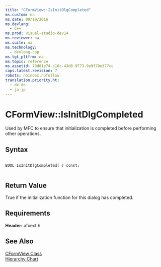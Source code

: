 ```yaml
---
title: "CFormView::IsInitDlgCompleted"
ms.custom: na
ms.date: 09/19/2016
ms.devlang: 
  - C++
ms.prod: visual-studio-dev14
ms.reviewer: na
ms.suite: na
ms.technology: 
  - devlang-cpp
ms.tgt_pltfrm: na
ms.topic: reference
ms.assetid: 70d81e74-c16c-43d8-9773-9e9f70e377cc
caps.latest.revision: 7
robots: noindex,nofollow
translation.priority.ht: 
  - de-de
  - ja-jp
---
```

# CFormView::IsInitDlgCompleted
Used by MFC to ensure that initialization is completed before performing other operations.  
  
## Syntax  
  
```  
  
BOOL IsInitDlgCompleted( ) const;  
  
```  
  
## Return Value  
 True if the initialization function for this dialog has completed.  
  
## Requirements  
 **Header:** afxext.h  
  
## See Also  
 [CFormView Class](../vs140/CFormView-Class.md)   
 [Hierarchy Chart](../vs140/Hierarchy-Chart.md)